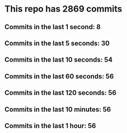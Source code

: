 # This repo has 2869 commits

## Commits in the last 1 second: 8
## Commits in the last 5 seconds: 30
## Commits in the last 10 seconds: 54
## Commits in the last 60 seconds: 56
## Commits in the last 120 seconds: 56
## Commits in the last 10 minutes: 56
## Commits in the last 1 hour: 56

